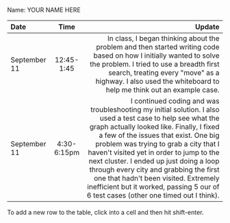 Name: YOUR NAME HERE

| Date         |    Time     |                                                                                                                                                                                                                                                                                                                                                                                                                                                                                                       Update |
|:-------------|:-----------:|-------------------------------------------------------------------------------------------------------------------------------------------------------------------------------------------------------------------------------------------------------------------------------------------------------------------------------------------------------------------------------------------------------------------------------------------------------------------------------------------------------------:|
| September 11 | 12:45-1:45  |                                                                                                                                                                                                                                 In class, I began thinking about the problem and then started writing code based on how I initially wanted to solve the problem. I tried to use a breadth first search, treating every "move" as a highway. I also used the whiteboard to help me think out an example case. |
| September 11 | 4:30-6:15pm | I continued coding and was troubleshooting my initial solution. I also used a test case to help see what the graph actually looked like. Finally, I fixed a few of the issues that exist. One big problem was trying to grab a city that I haven't visited yet in order to jump to the next cluster. I ended up just doing a loop through every city and grabbing the first one that hadn't been visited. Extremely inefficient but it worked, passing 5 our of 6 test cases (other one timed out I think).  |


To add a new row to the table, click into a cell and then hit shift-enter.